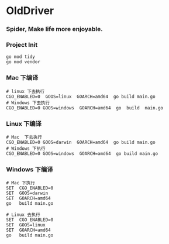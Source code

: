 # OldDriver

### Spider, Make life more enjoyable.

### Project Init
```shell
go mod tidy
go mod vendor
```

### Mac 下编译

```shell
# linux 下去执行
CGO_ENABLED=0  GOOS=linux  GOARCH=amd64  go build main.go
# Windows 下去执行
CGO_ENABLED=0 GOOS=windows  GOARCH=amd64  go  build  main.go
```
### Linux 下编译
```shell
# Mac  下去执行
CGO_ENABLED=0 GOOS=darwin  GOARCH=amd64  go build main.go
# Windows 下执行
CGO_ENABLED=0 GOOS=windows  GOARCH=amd64  go build main.go
```
### Windows 下编译
```shell
# Mac 下执行
SET  CGO_ENABLED=0
SET  GOOS=darwin
SET  GOARCH=amd64
go   build main.go

# Linux 去执行
SET  CGO_ENABLED=0
SET  GOOS=linux
SET  GOARCH=amd64
go   build main.go
```